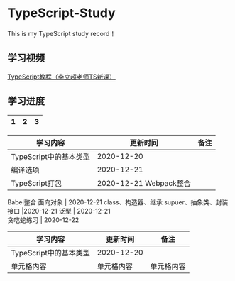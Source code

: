 # TypeScript-Study
This is my TypeScript study record！

## 学习视频
[TypeScript教程（李立超老师TS新课）](https://www.bilibili.com/video/BV1Xy4y1v7S2/)

## 学习进度

1  | 2 | 3
----| -----| ------

学习内容  | 更新时间  | 备注
 ---- | ----- | ------ 
  TypeScript中的基本类型 |	2020-12-20	
编译选项	| 2020-12-21	
TypeScript打包	| 2020-12-21	Webpack整合
Babel整合
面向对象 |	2020-12-21	class、构造器、继承
supuer、抽象类、封装
接口	|2020-12-21	
泛型	| 2020-12-21	
贪吃蛇练习	| 2020-12-22	

学习内容  | 更新时间  | 备注
 ---- | ----- | ------  
 TypeScript中的基本类型  | 2020-12-20 |  
 单元格内容  | 单元格内容 | 单元格内容   
